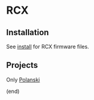 # RCX

## Installation

See [install](install) for RCX firmware files.

## Projects

Only [Polanski](Polanski.doc)

(end)
